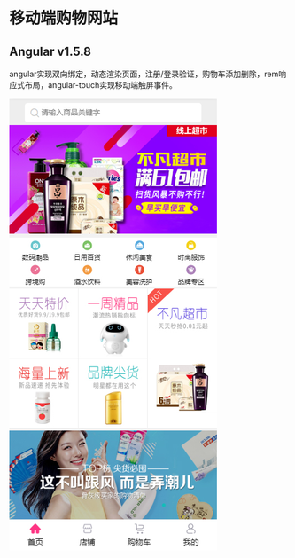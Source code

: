 # 移动端购物网站
## Angular v1.5.8 
angular实现双向绑定，动态渲染页面，注册/登录验证，购物车添加删除，rem响应式布局，angular-touch实现移动端触屏事件。

![img](https://github.com/angellfzhong/ng-onlineshop/blob/master/img/1.jpg)

